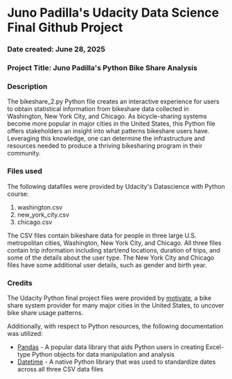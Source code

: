 # Juno Padilla's Udacity Data Science Final Github Project
### Date created: June 28, 2025

### Project Title: Juno Padilla's Python Bike Share Analysis

### Description
The bikeshare_2.py Python file creates an interactive experience for users to obtain statistical information from bikeshare data collected in Washington, New York City, and Chicago. As bicycle-sharing systems become more popular in major cities in the United States, this Python file offers stakeholders an insight into what patterns bikeshare users have. Leveraging this knowledge, one can determine the infrastructure and resources needed to produce a thriving bikesharing program in their community. 

### Files used
The following datafiles were provided by Udacity's Datascience with Python course: 
1. washington.csv
2. new_york_city.csv
3. chicago.csv

The CSV files contain bikeshare data for people in three large U.S. metropolitan cities, Washington, New York City, and Chicago. All three files contain trip information including start/end locations, duration of trips, and some of the details about the user type. The New York City and Chicago files have some additional user details, such as gender and birth year.

### Credits
The Udacity Python final project files were provided by [motivate](https://motivateco.com/), a bike share system provider for many major cities in the United States, to uncover bike share usage patterns.

Additionally, with respect to Python resources, the following documentation was utilized:
* [Pandas](https://pandas.pydata.org/) - A popular data library that aids Python users in creating Excel-type Python objects for data manipulation and analysis
* [Datetime](https://docs.python.org/3/library/datetime.html) - A native Python library that was used to standardize dates across all three CSV data files


